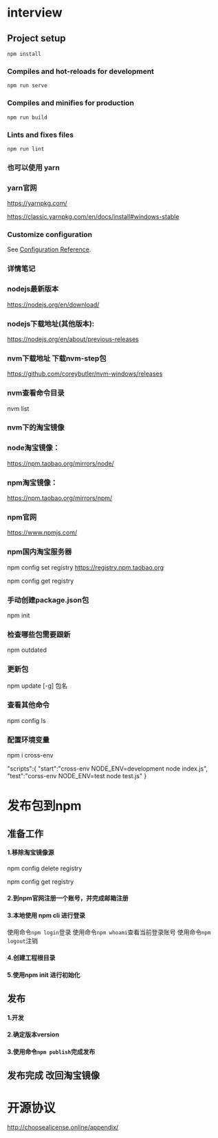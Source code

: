 # interview

## Project setup
```
npm install
```

### Compiles and hot-reloads for development
```
npm run serve
```

### Compiles and minifies for production
```
npm run build
```

### Lints and fixes files
```
npm run lint
```

### 也可以使用 yarn
### yarn官网
https://yarnpkg.com/

https://classic.yarnpkg.com/en/docs/install#windows-stable

### Customize configuration
See [Configuration Reference](https://cli.vuejs.org/config/).


### 详情笔记
### nodejs最新版本
https://nodejs.org/en/download/

### nodejs下载地址(其他版本): 
https://nodejs.org/en/about/previous-releases

### nvm下载地址 下载nvm-step包
https://github.com/coreybutler/nvm-windows/releases

### nvm查看命令目录
nvm list

### nvm下的淘宝镜像 
### node淘宝镜像：
https://npm.taobao.org/mirrors/node/
### npm淘宝镜像：
https://npm.taobao.org/mirrors/npm/

### npm官网
https://www.npmjs.com/

### npm国内淘宝服务器
npm config set registry https://registry.npm.taobao.org

npm config get registry

### 手动创建package.json包
npm init

### 检查哪些包需要跟新
npm outdated

### 更新包
npm update [-g] 包名

### 查看其他命令
npm config ls

### 配置环境变量
npm i cross-env

"scripts":{
  "start":"cross-env NODE_ENV=development node index.js",
  "test":"corss-env NODE_ENV=test node test.js"
}



# 发布包到npm

## 准备工作
#### 1.移除淘宝镜像源
npm config delete registry

npm config get registry
#### 2.到npm官网注册一个账号，并完成邮箱注册
#### 3.本地使用 npm cli 进行登录
  使用命令```npm login```登录
  使用命令```npm whoami```查看当前登录账号
  使用命令```npm logout```注销
#### 4.创建工程根目录
#### 5.使用npm init 进行初始化


## 发布
#### 1.开发
#### 2.确定版本version
#### 3.使用命令```npm publish```完成发布

## 发布完成 改回淘宝镜像




# 开源协议
http://choosealicense.online/appendix/